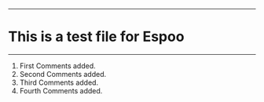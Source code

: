 **********
# This is a test file for Espoo
**********

1. First Comments added.
2. Second Comments added.
3. Third Comments added.
4. Fourth Comments added.


